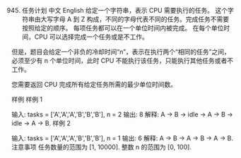 945. 任务计划
     中文 English
     给定一个字符串，表示 CPU 需要执行的任务。 这个字符串由大写字母 A 到 Z 构成，不同的字母代表不同的任务。完成任务不需要按照给定的顺序。 每项任务都可以在一个单位时间内被完成。 在每个单位时间，CPU 可以选择完成一个任务或是不工作。

但是，题目会给定一个非负的冷却时间“n”，表示在执行两个“相同的任务”之间，必须至少有 n 个单位时间，此时 CPU 不能执行该任务，只能执行其他任务或者不工作。

您需要返回 CPU 完成所有给定任务所需的最少单位时间数。

样例
样例 1

输入: tasks = ['A','A','A','B','B','B'], n = 2
输出: 8
解释:
A -> B -> idle -> A -> B -> idle -> A -> B.
样例 2

输入: tasks = ['A','A','A','B','B','B'], n = 1
输出: 6
解释:
A -> B -> A -> B -> A -> B.
注意事项
任务数量的范围为 [1, 10000].
整数 n 的范围为 [0, 100].
